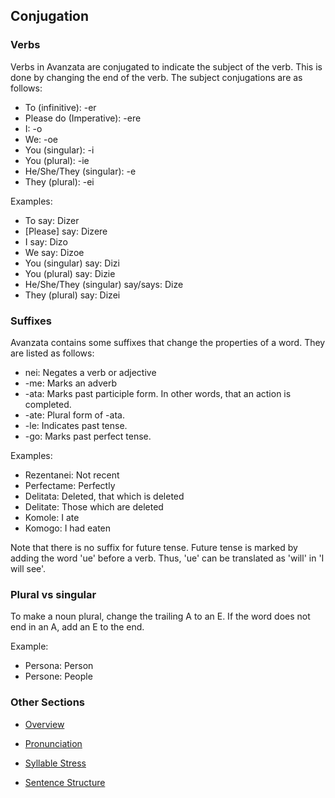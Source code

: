 ## Conjugation
### Verbs
Verbs in Avanzata are conjugated to indicate the subject of the verb. This is done by changing the end of the verb. The subject conjugations are as follows:
- To (infinitive): -er
- Please do (Imperative): -ere
- I: -o
- We: -oe
- You (singular): -i
- You (plural): -ie
- He/She/They (singular): -e
- They (plural): -ei

Examples:
- To say: Dizer
- [Please] say: Dizere
- I say: Dizo
- We say: Dizoe
- You (singular) say: Dizi
- You (plural) say: Dizie
- He/She/They (singular) say/says: Dize
- They (plural) say: Dizei

### Suffixes
Avanzata contains some suffixes that change the properties of a word. They are listed as follows:
- nei: Negates a verb or adjective
- -me: Marks an adverb
- -ata: Marks past participle form. In other words, that an action is completed.
- -ate: Plural form of -ata.
- -le: Indicates past tense.
- -go: Marks past perfect tense.

Examples:
- Rezentanei: Not recent
- Perfectame: Perfectly
- Delitata: Deleted, that which is deleted
- Delitate: Those which are deleted
- Komole: I ate
- Komogo: I had eaten

Note that there is no suffix for future tense. Future tense is marked by adding the word 'ue' before a verb. Thus, 'ue' can be translated as 'will' in 'I will see'.

### Plural vs singular
To make a noun plural, change the trailing A to an E. If the word does not end in an A, add an E to the end.

Example:
- Persona: Person
- Persone: People

### Other Sections
- [Overview](README.md)

- [Pronunciation](Pronunciation.md)

- [Syllable Stress](Syllable_Stress.md)

- [Sentence Structure](Sentence_Structure.md)